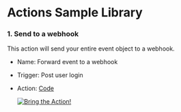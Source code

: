 # Actions Sample Library


### 1. Send to a webhook

This action will send your entire event object to a webhook.
- Name: Forward event to a webhook
- Trigger: Post user login
- Action: [Code](https://github.com/amba-sandbox/dangerous-frog/blob/main/a0/actions/login/forward-to-a-webhook.js)
  
  [![Bring the Action!](https://lt.a0.gg/api/badges/bta/%22Send%20to%20a%20webhook%22)](https://bta.a0.gg?URL=https%3A%2F%2Fraw.githubusercontent.com%2Famba-sandbox%2Fdangerous-frog%2Fmain%2Fa0%2Factions%2Flogin%2Fforward-to-a-webhook.js&trigger=post-login&defaultName=Sensssssd%20to%20a%20webhook&dependency=qs&dependency=axios%40latest&secret=APIKEY&secret=BIN%3Dasd)
